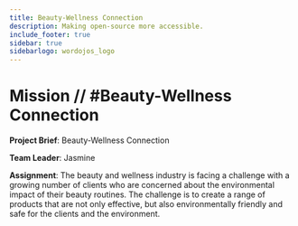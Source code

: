 ```yaml
---
title: Beauty-Wellness Connection
description: Making open-source more accessible.
include_footer: true
sidebar: true
sidebarlogo: wordojos_logo
---
```

# Mission // #Beauty-Wellness Connection

**Project Brief**: Beauty-Wellness Connection

**Team Leader**: Jasmine

**Assignment**:
The beauty and wellness industry is facing a challenge with a growing number of clients who are concerned about the environmental impact of their beauty routines. The challenge is to create a range of products that are not only effective, but also environmentally friendly and safe for the clients and the environment.